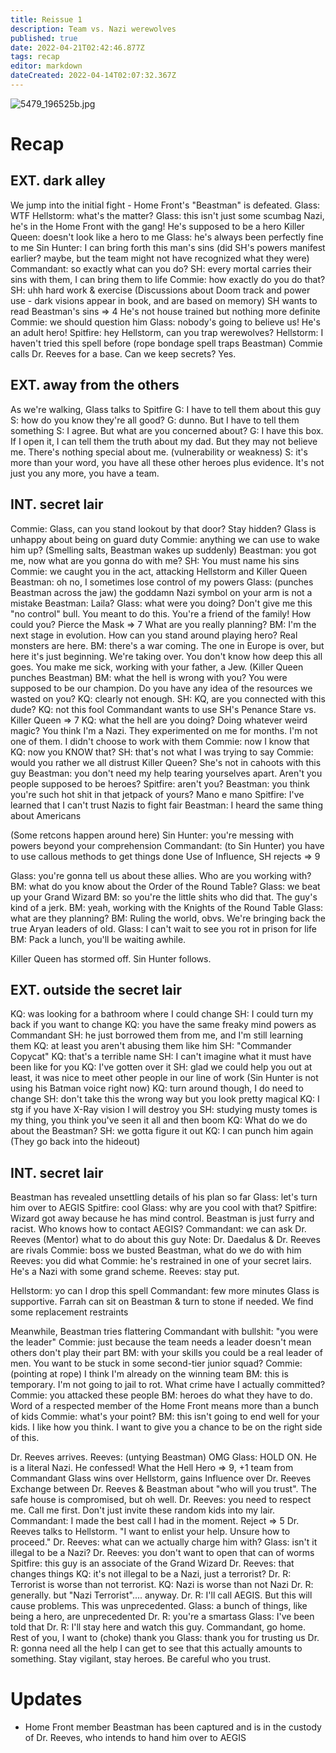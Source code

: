 ```yaml
---
title: Reissue 1
description: Team vs. Nazi werewolves
published: true
date: 2022-04-21T02:42:46.877Z
tags: recap
editor: markdown
dateCreated: 2022-04-14T02:07:32.367Z
---
```


![5479_196525b.jpg](/5479_196525b.jpg)

# Recap

## EXT. dark alley

We jump into the initial fight - Home Front's "Beastman" is defeated.
Glass: WTF
Hellstorm: what's the matter?
Glass: this isn't just some scumbag Nazi, he's in the Home Front with the gang! He's supposed to be a hero
Killer Queen: doesn't look like a hero to me
Glass: he's always been perfectly fine to me
Sin Hunter: I can bring forth this man's sins
(did SH's powers manifest earlier? maybe, but the team might not have recognized what they were)
Commandant: so exactly what can you do?
SH: every mortal carries their sins with them, I can bring them to life
Commie: how exactly do you do that?
SH: uhh hard work & exercise
(Discussions about Doom track and power use - dark visions appear in book, and are based on memory)
SH wants to read Beastman's sins => 4
He's not house trained but nothing more definite
Commie: we should question him
Glass: nobody's going to believe us! He's an adult hero!
Spitfire: hey Hellstorm, can you trap werewolves?
Hellstorm: I haven't tried this spell before
(rope bondage spell traps Beastman)
Commie calls Dr. Reeves for a base. Can we keep secrets? Yes.

## EXT. away from the others

As we're walking, Glass talks to Spitfire
G: I have to tell them about this guy
S: how do you know they're all good?
G: dunno. But I have to tell them something
S: I agree. But what are you concerned about?
G: I have this box. If I open it, I can tell them the truth about my dad. But they may not believe me. There's nothing special about me.
(vulnerability or weakness)
S: it's more than your word, you have all these other heroes plus evidence. It's not just you any more, you have a team.

## INT. secret lair

Commie: Glass, can you stand lookout by that door? Stay hidden?
Glass is unhappy about being on guard duty
Commie: anything we can use to wake him up?
(Smelling salts, Beastman wakes up suddenly)
Beastman: you got me, now what are you gonna do with me?
SH: You must name his sins
Commie: we caught you in the act, attacking Hellstorm and Killer Queen
Beastman: oh no, I sometimes lose control of my powers
Glass: (punches Beastman across the jaw) the goddamn Nazi symbol on your arm is not a mistake
Beastman: Laila?
Glass: what were you doing? Don't give me this "no control" bull. You meant to do this. You're a friend of the family! How could you?
Pierce the Mask => 7
What are you really planning?
BM: I'm the next stage in evolution. How can you stand around playing hero? Real monsters are here.
BM: there's a war coming. The one in Europe is over, but here it's just beginning. We're taking over. You don't know how deep this all goes. You make me sick, working with your father, a Jew.
(Killer Queen punches Beastman)
BM: what the hell is wrong with you? You were supposed to be our champion. Do you have any idea of the resources we wasted on you?
KQ: clearly not enough.
SH: KQ, are you connected with this dude?
KQ: not this fool
Commandant wants to use SH's Penance Stare vs. Killer Queen => 7
KQ: what the hell are you doing? Doing whatever weird magic? You think I'm a Nazi. They experimented on me for months. I'm not one of them. I didn't choose to work with them
Commie: now I know that
KQ: now you KNOW that?
SH: that's not what I was trying to say
Commie: would you rather we all distrust Killer Queen? She's not in cahoots with this guy
Beastman: you don't need my help tearing yourselves apart. Aren't you people supposed to be heroes?
Spitfire: aren't you?
Beastman: you think you're such hot shit in that jetpack of yours? Mano e mano
Spitfire: I've learned that I can't trust Nazis to fight fair
Beastman: I heard the same thing about Americans

(Some retcons happen around here)
Sin Hunter: you're messing with powers beyond your comprehension
Commandant: (to Sin Hunter) you have to use callous methods to get things done
Use of Influence, SH rejects => 9

Glass: you're gonna tell us about these allies. Who are you working with?
BM: what do you know about the Order of the Round Table?
Glass: we beat up your Grand Wizard
BM: so you're the little shits who did that. The guy's kind of a jerk.
BM: yeah, working with the Knights of the Round Table
Glass: what are they planning?
BM: Ruling the world, obvs. We're bringing back the true Aryan leaders of old.
Glass: I can't wait to see you rot in prison for life
BM: Pack a lunch, you'll be waiting awhile.

Killer Queen has stormed off. Sin Hunter follows.

## EXT. outside the secret lair

KQ: was looking for a bathroom where I could change
SH: I could turn my back if you want to change
KQ: you have the same freaky mind powers as Commandant
SH: he just borrowed them from me, and I'm still learning them
KQ: at least you aren't abusing them like him
SH: "Commander Copycat"
KQ: that's a terrible name
SH: I can't imagine what it must have been like for you
KQ: I've gotten over it
SH: glad we could help you out at least, it was nice to meet other people in our line of work
(Sin Hunter is not using his Batman voice right now)
KQ: turn around though, I do need to change
SH: don't take this the wrong way but you look pretty magical
KQ: I stg if you have X-Ray vision I will destroy you
SH: studying musty tomes is my thing, you think you've seen it all and then boom
KQ: What do we do about the Beastman?
SH: we gotta figure it out
KQ: I can punch him again
(They go back into the hideout)

## INT. secret lair

Beastman has revealed unsettling details of his plan so far
Glass: let's turn him over to AEGIS
Spitfire: cool
Glass: why are you cool with that?
Spitfire: Wizard got away because he has mind control. Beastman is just furry and racist.
Who knows how to contact AEGIS?
Commandant: we can ask Dr. Reeves (Mentor) what to do about this guy
Note: Dr. Daedalus & Dr. Reeves are rivals
Commie: boss we busted Beastman, what do we do with him
Reeves: you did what
Commie: he's restrained in one of your secret lairs. He's a Nazi with some grand scheme.
Reeves: stay put.

Hellstorm: yo can I drop this spell
Commandant: few more minutes
Glass is supportive. Farrah can sit on Beastman & turn to stone if needed.
We find some replacement restraints

Meanwhile, Beastman tries flattering Commandant with bullshit: "you were the leader"
Commie: just because the team needs a leader doesn't mean others don't play their part
BM: with your skills you could be a real leader of men. You want to be stuck in some second-tier junior squad?
Commie: (pointing at rope) I think I'm already on the winning team
BM: this is temporary. I'm not going to jail to rot. What crime have I actually committed?
Commie: you attacked these people
BM: heroes do what they have to do. Word of a respected member of the Home Front means more than a bunch of kids
Commie: what's your point?
BM: this isn't going to end well for your kids. I like how you think. I want to give you a chance to be on the right side of this.

Dr. Reeves arrives.
Reeves: (untying Beastman) OMG
Glass: HOLD ON. He is a literal Nazi. He confessed!
What the Hell Hero => 9, +1 team from Commandant
Glass wins over Hellstorm, gains Influence over Dr. Reeves
Exchange between Dr. Reeves & Beastman about "who will you trust".
The safe house is compromised, but oh well.
Dr. Reeves: you need to respect me. Call me first. Don't just invite these random kids into my lair.
Commandant: I made the best call I had in the moment.
Reject => 5
Dr. Reeves talks to Hellstorm. "I want to enlist your help. Unsure how to proceed."
Dr. Reeves: what can we actually charge him with?
Glass: isn't it illegal to be a Nazi?
Dr. Reeves: you don't want to open that can of worms
Spitfire: this guy is an associate of the Grand Wizard
Dr. Reeves: that changes things
KQ: it's not illegal to be a Nazi, just a terrorist?
Dr. R: Terrorist is worse than not terrorist.
KQ: Nazi is worse than not Nazi
Dr. R: generally. but "Nazi Terrorist".... anyway.
Dr. R: I'll call AEGIS. But this will cause problems. This was unprecedented.
Glass: a bunch of things, like being a hero, are unprecedented
Dr. R: you're a smartass
Glass: I've been told that
Dr. R: I'll stay here and watch this guy. Commandant, go home. Rest of you, I want to (choke) thank you
Glass: thank you for trusting us
Dr. R: gonna need all the help I can get to see that this actually amounts to something. Stay vigilant, stay heroes. Be careful who you trust.

# Updates

* Home Front member Beastman has been captured and is in the custody of Dr. Reeves, who intends to hand him over to AEGIS
